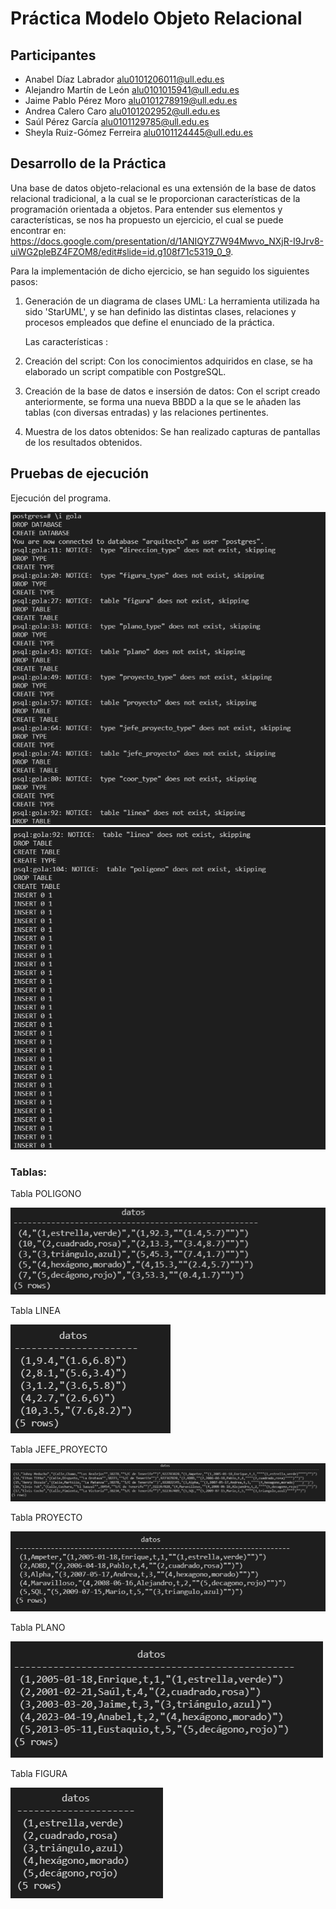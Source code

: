 # Práctica Modelo Objeto Relacional

## Participantes

- Anabel Díaz Labrador [alu0101206011@ull.edu.es](alu0101206011@ull.edu.es)
- Alejandro Martín de León [alu0101015941@ull.edu.es](alu0101015941@ull.edu.es)
- Jaime Pablo Pérez Moro [alu0101278919@ull.edu.es](alu0101278919@ull.edu.es)
- Andrea Calero Caro [alu0101202952@ull.edu.es](alu0101202952@ull.edu.es)
- Saúl Pérez García [alu0101129785@ull.edu.es](alu0101129785@ull.edu.es)
- Sheyla Ruiz-Gómez Ferreira  [alu0101124445@ull.edu.es](alu0101124445@ull.edu.es)


## Desarrollo de la Práctica

Una base de datos objeto-relacional es una extensión de la base de datos relacional tradicional, a la cual se le proporcionan características de la programación orientada a objetos. Para entender sus elementos y características, se nos ha propuesto un ejercicio, el cual se puede encontrar en: https://docs.google.com/presentation/d/1ANIQYZ7W94Mwvo_NXjR-I9Jrv8-uiWG2pleBZ4FZOM8/edit#slide=id.g108f71c5319_0_9.

Para la implementación de dicho ejercicio, se han seguido los siguientes pasos:

1) Generación de un diagrama de clases UML: La herramienta utilizada ha sido 'StarUML', y se han definido las distintas clases, relaciones y procesos empleados que define el enunciado de la práctica.

      Las características :

2) Creación del script: Con los conocimientos adquiridos en clase, se ha elaborado un script compatible con PostgreSQL.
3) Creación de la base de datos e insersión de datos: Con el script creado anteriormente, se forma una nueva BBDD a la que se le añaden las tablas (con diversas entradas) y las relaciones pertinentes.
4) Muestra de los datos obtenidos: Se han realizado capturas de pantallas de los resultados obtenidos.


## Pruebas de ejecución

Ejecución del programa.

![](https://github.com/alu0101206011/ADBD_Colab/blob/master/Modelo_Objeto_Relacional_Arquitectos/Capturas/Ejecucion1.png)
![](https://github.com/alu0101206011/ADBD_Colab/blob/master/Modelo_Objeto_Relacional_Arquitectos/Capturas/Ejecucion2.png)

### Tablas:
Tabla POLIGONO

![](https://github.com/alu0101206011/ADBD_Colab/blob/master/Modelo_Objeto_Relacional_Arquitectos/Capturas/tabla1.png)

Tabla LINEA

![](https://github.com/alu0101206011/ADBD_Colab/blob/master/Modelo_Objeto_Relacional_Arquitectos/Capturas/tabla2.png)

Tabla JEFE_PROYECTO

![](https://github.com/alu0101206011/ADBD_Colab/blob/master/Modelo_Objeto_Relacional_Arquitectos/Capturas/tabla3.png)

Tabla PROYECTO

![](https://github.com/alu0101206011/ADBD_Colab/blob/master/Modelo_Objeto_Relacional_Arquitectos/Capturas/tabla4.png)

Tabla PLANO

![](https://github.com/alu0101206011/ADBD_Colab/blob/master/Modelo_Objeto_Relacional_Arquitectos/Capturas/tabla5.png)

Tabla FIGURA

![](https://github.com/alu0101206011/ADBD_Colab/blob/master/Modelo_Objeto_Relacional_Arquitectos/Capturas/tabla6.png)
